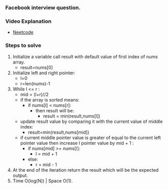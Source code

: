 ### Facebook interview question.

### Video Explanation
* [Neetcode](https://www.youtube.com/watch?v=nIVW4P8b1VA)

### Steps to solve
1. Initialize a variable call result with default value of first index of nums array.
   * result=nums[0]
2. Initialize left and right pointer:
   * l=0 
   * r=len(nums)-1
3. While l <= r :
   * mid = (l+r)//2
   * if the array is sorted means:
     * if nums[l] < nums[r]:
       * then result will be:
         * result = min(result,nums[l])        
   * update result value by comparing it with the current value of middle index:
     * result=min(result,nums[mid])
   * if current middle pointer value is greater of equal to the current left pointer value then increase l pointer value by mid + 1 :
     * if nums[mid] >= nums[l]:
       * l = mid + 1
     * else:
       * r = mid - 1
4. At the end of the iteration return the result which will be the expected output.
5. Time O(log(N)) | Space O(1).             